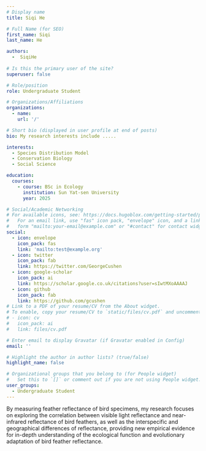 ```yaml
---
# Display name
title: Siqi He

# Full Name (for SEO)
first_name: Siqi
last_name: He

authors:
  -  SiqiHe
  
# Is this the primary user of the site?
superuser: false

# Role/position
role: Undergraduate Student

# Organizations/Affiliations
organizations:
  - name: 
    url: '/'

# Short bio (displayed in user profile at end of posts)
bio: My research interests include .....

interests:
  - Species Distribution Model
  - Conservation Biology
  - Social Science

education:
  courses:
    - course: BSc in Ecology
      institution: Sun Yat-sen University
      year: 2025

# Social/Academic Networking
# For available icons, see: https://docs.hugoblox.com/getting-started/page-builder/#icons
#   For an email link, use "fas" icon pack, "envelope" icon, and a link in the
#   form "mailto:your-email@example.com" or "#contact" for contact widget.
social:
  - icon: envelope
    icon_pack: fas
    link: 'mailto:test@example.org'
  - icon: twitter
    icon_pack: fab
    link: https://twitter.com/GeorgeCushen
  - icon: google-scholar
    icon_pack: ai
    link: https://scholar.google.co.uk/citations?user=sIwtMXoAAAAJ
  - icon: github
    icon_pack: fab
    link: https://github.com/gcushen
# Link to a PDF of your resume/CV from the About widget.
# To enable, copy your resume/CV to `static/files/cv.pdf` and uncomment the lines below.
# - icon: cv
#   icon_pack: ai
#   link: files/cv.pdf

# Enter email to display Gravatar (if Gravatar enabled in Config)
email: ''

# Highlight the author in author lists? (true/false)
highlight_name: false

# Organizational groups that you belong to (for People widget)
#   Set this to `[]` or comment out if you are not using People widget.
user_groups:
  - Undergraduate Student
---
```


By measuring feather reflectance of bird specimens, my research focuses on exploring the correlation between visible light reflectance and near-infrared reflectance of bird feathers, as well as the interspecific and geographical differences of reflectance, providing new empirical evidence for in-depth understanding of the ecological function and evolutionary adaptation of bird feather reflectance.
